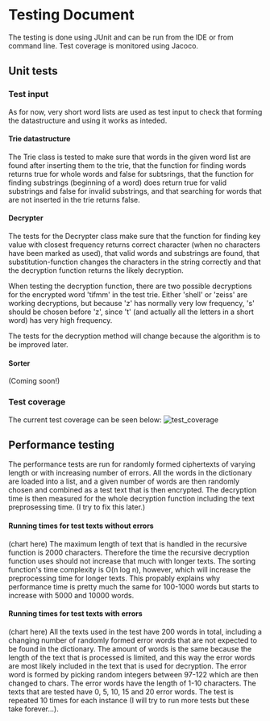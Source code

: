 # Testing Document

The testing is done using JUnit and can be run from the IDE or from command line. Test coverage is monitored using Jacoco.

## Unit tests

### Test input
As for now, very short word lists are used as test input to check that forming the datastructure and using it works as inteded.

#### Trie datastructure
The Trie class is tested to make sure that words in the given word list are found after inserting them to the trie, that the function for finding words returns true for whole words and false for subtsrings, that the function for finding substrings (beginning of a word) does return true for valid substrings and false for invalid substrings, and that searching for words that are not inserted in the trie returns false.

#### Decrypter
The tests for the Decrypter class make sure that the function for finding key value with closest frequency returns correct character (when no characters have been marked as used), that valid words and substrings are found, that substitution-function changes the characters in the string correctly and that the decryption function returns the likely decryption.

When testing the decryption function, there are two possible decryptions for the encrypted word 'tifmm' in the test trie. Either 'shell' or 'zeiss' are working decryptions, but because 'z' has normally very low frequency, 's' should be chosen before 'z', since 't' (and actually all the letters in a short word) has very high frequency.

The tests for the decryption method will change because the algorithm is to be improved later.

#### Sorter
(Coming soon!)

### Test coverage
The current test coverage can be seen below:
![test_coverage](https://user-images.githubusercontent.com/73843204/161393751-b8be86a2-3ba3-4651-ac68-2b54d858b17c.png)

## Performance testing
The performance tests are run for randomly formed ciphertexts of varying length or with increasing number of errors. All the words in the dictionary are loaded into a list, and a given number of words are then randomly chosen and combined as a test text that is then encrypted. The decryption time is then measured for the whole decryption function including the text preprosessing time. (I try to fix this later.)

#### Running times for test texts without errors
(chart here)
The maximum length of text that is handled in the recursive function is 2000 characters. Therefore the time the recursive decryption function uses should not increase that much with longer texts. The sorting function's time complexity is O(n log n), however, which will increase the preprocessing time for longer texts. This propably explains why performance time is pretty much the same for 100-1000 words but starts to increase with 5000 and 10000 words.

#### Running times for test texts with errors
(chart here)
All the texts used in the test have 200 words in total, including a changing number of randomly formed error words that are not expected to be found in the dictionary. The amount of words is the same because the length of the text that is processed is limited, and this way the error words are most likely included in the text that is used for decryption. The error word is formed by picking random integers between 97-122 which are then changed to chars. The error words have the length of 1-10 characters. The texts that are tested have 0, 5, 10, 15 and 20 error words. The test is repeated 10 times for each instance (I will try to run more tests but these take forever...).
